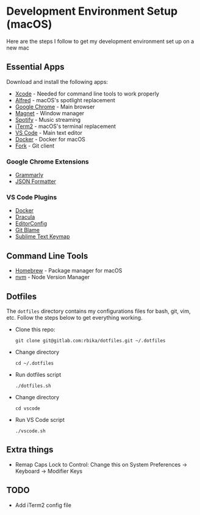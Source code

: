 Development Environment Setup (macOS)
=====================================

Here are the steps I follow to get my development environment set up on a new mac

Essential Apps
--------------

Download and install the following apps:

- [Xcode](https://itunes.apple.com/us/app/xcode/id497799835?ls=1&mt=12) - Needed for command line tools to work properly
- [Alfred](https://www.alfredapp.com) - macOS's spotlight replacement
- [Google Chrome](https://www.google.com/chrome) - Main browser
- [Magnet](http://magnet.crowdcafe.com) - Window manager
- [Spotify](https://www.spotify.com/br/download/other) - Music streaming
- [iTerm2](https://www.iterm2.com) - macOS's terminal replacement
- [VS Code](https://code.visualstudio.com) - Main text editor
- [Docker](https://www.docker.com/products/docker-desktop) - Docker for macOS
- [Fork](https://git-fork.com) - Git client

### Google Chrome Extensions

- [Grammarly](https://chrome.google.com/webstore/detail/grammarly-for-chrome/kbfnbcaeplbcioakkpcpgfkobkghlhen?hl=en)
- [JSON Formatter](https://chrome.google.com/webstore/detail/json-formatter/bcjindcccaagfpapjjmafapmmgkkhgoa?hl=en)

### VS Code Plugins

- [Docker](https://marketplace.visualstudio.com/items?itemName=PeterJausovec.vscode-docker)
- [Dracula](https://marketplace.visualstudio.com/items?itemName=dracula-theme.theme-dracula)
- [EditorConfig](https://marketplace.visualstudio.com/items?itemName=EditorConfig.EditorConfig)
- [Git Blame](https://marketplace.visualstudio.com/items?itemName=dbaeumer.vscode-eslint)
- [Sublime Text Keymap](https://marketplace.visualstudio.com/items?itemName=ms-vscode.sublime-keybindings)


Command Line Tools
------------------

- [Homebrew](https://brew.sh/) - Package manager for macOS
- [nvm](https://github.com/creationix/nvm#installation-and-update) - Node Version Manager

Dotfiles
--------

The `dotfiles` directory contains my configurations files for bash, git, vim, etc. Follow the steps below to get everything working.

- Clone this repo:
    ```
    git clone git@gitlab.com:rbika/dotfiles.git ~/.dotfiles
    ```

- Change directory
    ```
    cd ~/.dotfiles
    ```

- Run dotfiles script
    ```
    ./dotfiles.sh
    ```

- Change directory
    ```
    cd vscode
    ```

- Run VS Code script
    ```
    ./vscode.sh
    ```

Extra things
------------

- Remap Caps Lock to Control: Change this on System Preferences -> Keyboard -> Modifier Keys


TODO
----

- Add iTerm2 config file
